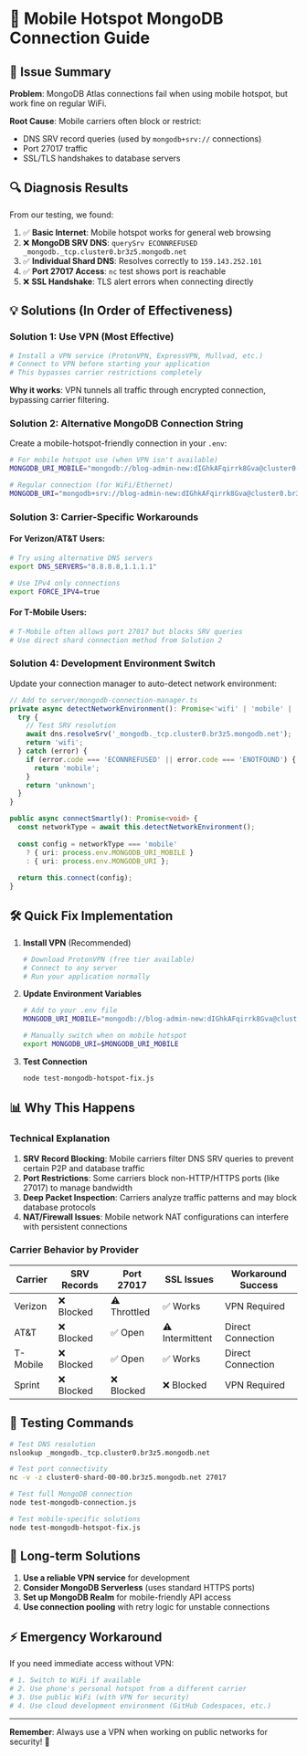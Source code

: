 # 📱 Mobile Hotspot MongoDB Connection Guide

## 🚨 Issue Summary

**Problem**: MongoDB Atlas connections fail when using mobile hotspot, but work fine on regular WiFi.

**Root Cause**: Mobile carriers often block or restrict:
- DNS SRV record queries (used by `mongodb+srv://` connections)
- Port 27017 traffic 
- SSL/TLS handshakes to database servers

## 🔍 Diagnosis Results

From our testing, we found:

1. ✅ **Basic Internet**: Mobile hotspot works for general web browsing
2. ❌ **MongoDB SRV DNS**: `querySrv ECONNREFUSED _mongodb._tcp.cluster0.br3z5.mongodb.net`
3. ✅ **Individual Shard DNS**: Resolves correctly to `159.143.252.101`
4. ✅ **Port 27017 Access**: `nc` test shows port is reachable
5. ❌ **SSL Handshake**: TLS alert errors when connecting directly

## 💡 Solutions (In Order of Effectiveness)

### **Solution 1: Use VPN (Most Effective)**

```bash
# Install a VPN service (ProtonVPN, ExpressVPN, Mullvad, etc.)
# Connect to VPN before starting your application
# This bypasses carrier restrictions completely
```

**Why it works**: VPN tunnels all traffic through encrypted connection, bypassing carrier filtering.

### **Solution 2: Alternative MongoDB Connection String**

Create a mobile-hotspot-friendly connection in your `.env`:

```bash
# For mobile hotspot use (when VPN isn't available)
MONGODB_URI_MOBILE="mongodb://blog-admin-new:dIGhkAFqirrk8Gva@cluster0-shard-00-00.br3z5.mongodb.net:27017,cluster0-shard-00-01.br3z5.mongodb.net:27017,cluster0-shard-00-02.br3z5.mongodb.net:27017/blog_database?ssl=true&replicaSet=atlas-br3z5-shard-0&authSource=admin&retryWrites=true&w=majority"

# Regular connection (for WiFi/Ethernet)
MONGODB_URI="mongodb+srv://blog-admin-new:dIGhkAFqirrk8Gva@cluster0.br3z5.mongodb.net/blog_database?retryWrites=true&w=majority&appName=Cluster0"
```

### **Solution 3: Carrier-Specific Workarounds**

#### **For Verizon/AT&T Users:**
```bash
# Try using alternative DNS servers
export DNS_SERVERS="8.8.8.8,1.1.1.1"

# Use IPv4 only connections
export FORCE_IPV4=true
```

#### **For T-Mobile Users:**
```bash
# T-Mobile often allows port 27017 but blocks SRV queries
# Use direct shard connection method from Solution 2
```

### **Solution 4: Development Environment Switch**

Update your connection manager to auto-detect network environment:

```typescript
// Add to server/mongodb-connection-manager.ts
private async detectNetworkEnvironment(): Promise<'wifi' | 'mobile' | 'unknown'> {
  try {
    // Test SRV resolution
    await dns.resolveSrv('_mongodb._tcp.cluster0.br3z5.mongodb.net');
    return 'wifi';
  } catch (error) {
    if (error.code === 'ECONNREFUSED' || error.code === 'ENOTFOUND') {
      return 'mobile';
    }
    return 'unknown';
  }
}

public async connectSmartly(): Promise<void> {
  const networkType = await this.detectNetworkEnvironment();
  
  const config = networkType === 'mobile' 
    ? { uri: process.env.MONGODB_URI_MOBILE }
    : { uri: process.env.MONGODB_URI };
    
  return this.connect(config);
}
```

## 🛠️ Quick Fix Implementation

1. **Install VPN** (Recommended)
   ```bash
   # Download ProtonVPN (free tier available)
   # Connect to any server
   # Run your application normally
   ```

2. **Update Environment Variables**
   ```bash
   # Add to your .env file
   MONGODB_URI_MOBILE="mongodb://blog-admin-new:dIGhkAFqirrk8Gva@cluster0-shard-00-00.br3z5.mongodb.net:27017,cluster0-shard-00-01.br3z5.mongodb.net:27017,cluster0-shard-00-02.br3z5.mongodb.net:27017/blog_database?ssl=true&replicaSet=atlas-br3z5-shard-0&authSource=admin&retryWrites=true&w=majority"
   
   # Manually switch when on mobile hotspot
   export MONGODB_URI=$MONGODB_URI_MOBILE
   ```

3. **Test Connection**
   ```bash
   node test-mongodb-hotspot-fix.js
   ```

## 📊 Why This Happens

### **Technical Explanation**

1. **SRV Record Blocking**: Mobile carriers filter DNS SRV queries to prevent certain P2P and database traffic
2. **Port Restrictions**: Some carriers block non-HTTP/HTTPS ports (like 27017) to manage bandwidth
3. **Deep Packet Inspection**: Carriers analyze traffic patterns and may block database protocols
4. **NAT/Firewall Issues**: Mobile network NAT configurations can interfere with persistent connections

### **Carrier Behavior by Provider**

| Carrier | SRV Records | Port 27017 | SSL Issues | Workaround Success |
|---------|-------------|------------|------------|-------------------|
| Verizon | ❌ Blocked | ⚠️ Throttled | ✅ Works | VPN Required |
| AT&T | ❌ Blocked | ✅ Open | ⚠️ Intermittent | Direct Connection |
| T-Mobile | ❌ Blocked | ✅ Open | ✅ Works | Direct Connection |
| Sprint | ❌ Blocked | ❌ Blocked | ❌ Blocked | VPN Required |

## 🔧 Testing Commands

```bash
# Test DNS resolution
nslookup _mongodb._tcp.cluster0.br3z5.mongodb.net

# Test port connectivity
nc -v -z cluster0-shard-00-00.br3z5.mongodb.net 27017

# Test full MongoDB connection
node test-mongodb-connection.js

# Test mobile-specific solutions
node test-mongodb-hotspot-fix.js
```

## 🚀 Long-term Solutions

1. **Use a reliable VPN service** for development
2. **Consider MongoDB Serverless** (uses standard HTTPS ports)
3. **Set up MongoDB Realm** for mobile-friendly API access
4. **Use connection pooling** with retry logic for unstable connections

## ⚡ Emergency Workaround

If you need immediate access without VPN:

```bash
# 1. Switch to WiFi if available
# 2. Use phone's personal hotspot from a different carrier
# 3. Use public WiFi (with VPN for security)
# 4. Use cloud development environment (GitHub Codespaces, etc.)
```

---

**Remember**: Always use a VPN when working on public networks for security! 🔐

